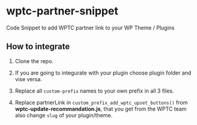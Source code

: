 # wptc-partner-snippet
Code Snippet to add WPTC partner link to your WP Theme / Plugins


<h2>How to integrate</h2>

1. Clone the repo.

2. If you are going to integurate with your plugin choose plugin folder and vise versa.

2. Replace all <code>custom-prefix</code> names to your own prefix in all 3 files.

3. Replace partnerLink in <code>custom_prefix_add_wptc_upset_buttons()</code> from <b>wptc-update-recommandation.js</b>, that you get from the WPTC team also change <code>slug</code> of your plugin/theme.